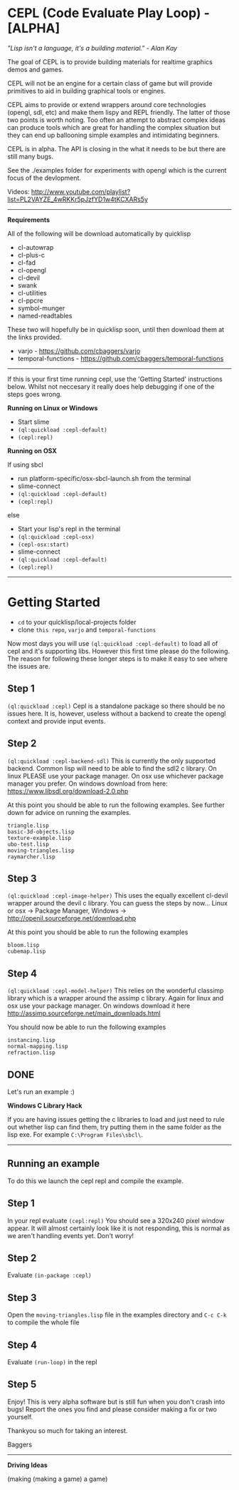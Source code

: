 CEPL (Code Evaluate Play Loop) - [ALPHA]
============================================

*"Lisp isn't a language, it's a building material." - Alan Kay*

The goal of CEPL is to provide building materials for realtime graphics demos and games.

CEPL will not be an engine for a certain class of game but will provide primitives to aid
in building graphical tools or engines.

CEPL aims to provide or extend wrappers around core technologies (opengl, sdl, etc) and make
them lispy and REPL friendly. The latter of those two points is worth noting. Too often an attempt
to abstract complex ideas can produce tools which are great for handling the complex situation but they can end up ballooning simple examples and intimidating beginners.

CEPL is in alpha. The API is closing in the what it needs to be but there are still many bugs.

See the ./examples folder for experiments with opengl which is the current focus of the devlopment.

Videos: http://www.youtube.com/playlist?list=PL2VAYZE_4wRKKr5pJzfYD1w4tKCXARs5y

-----------------------------------------------------------------------------------------

**Requirements**

All of the following will be download automatically by quicklisp

* cl-autowrap
* cl-plus-c
* cl-fad
* cl-opengl
* cl-devil
* swank
* cl-utilities
* cl-ppcre
* symbol-munger
* named-readtables

These two will hopefully be in quicklisp soon, until then download them at the links provided.

* varjo - https://github.com/cbaggers/varjo
* temporal-functions - https://github.com/cbaggers/temporal-functions

-----------------------------------------------------------------------------------------

If this is your first time running cepl, use the 'Getting Started' instructions below. Whilst not neccesary it really does help debugging if one of the steps goes wrong.

**Running on Linux or Windows**
- Start slime
- `(ql:quickload :cepl-default)`
- `(cepl:repl)`

**Running on OSX**

If using sbcl

- run platform-specific/osx-sbcl-launch.sh from the terminal
- slime-connect
- `(ql:quickload :cepl-default)`
- `(cepl:repl)`

else

- Start your lisp's repl in the terminal
- `(ql:quickload :cepl-osx)`
- `(cepl-osx:start)`
- slime-connect
- `(ql:quickload :cepl-default)`
- `(cepl:repl)`

-----------------------------------------------------------------------------------------

Getting Started
===============
- `cd` to your quicklisp/local-projects folder
- clone `this repo`, `varjo` and `temporal-functions`

Now most days you will use `(ql:quickload :cepl-default)` to load all of cepl and it's supporting libs. However this first time please do the following. The reason for following these longer steps is to make it easy to see where the issues are.

Step 1
------
`(ql:quickload :cepl)` Cepl is a standalone package so there should be no issues here. It is, however, useless without a backend to create the opengl context and provide input events.

Step 2
------
`(ql:quickload :cepl-backend-sdl)` This is currently the only supported backend. Common lisp will need to be able to find the sdl2 c library. On linux PLEASE use your package manager. On osx use whichever package manager you prefer. On windows download from here: https://www.libsdl.org/download-2.0.php

At this point you should be able to run the following examples. See further down for advice on running the examples.
```
triangle.lisp
basic-3d-objects.lisp
texture-example.lisp
ubo-test.lisp
moving-triangles.lisp
raymarcher.lisp
```

Step 3
------
`(ql:quickload :cepl-image-helper)` This uses the equally excellent cl-devil wrapper around the devil c library. You can guess the steps by now... Linux or osx -> Package Manager, Windows -> http://openil.sourceforge.net/download.php

At this point you should be able to run the following examples
```
bloom.lisp
cubemap.lisp
```

Step 4
------
`(ql:quickload :cepl-model-helper)` This relies on the wonderful classimp library which is a wrapper around the assimp c library. Again for linux and osx use your package manager. On windows download it here http://assimp.sourceforge.net/main_downloads.html

You should now be able to run the following examples
```
instancing.lisp
normal-mapping.lisp
refraction.lisp
```

DONE
----
Let's run an example :)

**Windows C Library Hack**

If you are having issues getting the c libraries to load and just need to rule out whether lisp can find them, try putting them in the same folder as the lisp exe. For example `C:\Program Files\sbcl\`.

-----------------------------------------------------------------------------------------

Running an example
------------------
To do this we launch the cepl repl and compile the example.

Step 1
------
In your repl evaluate `(cepl:repl)` You should see a 320x240 pixel window appear. It will almost certainly look like it is not responding, this is normal as we aren't handling events yet. Don't worry!

Step 2
------
Evaluate `(in-package :cepl)`

Step 3
------
Open the `moving-triangles.lisp` file in the examples directory and `C-c C-k` to compile the whole file

Step 4
------
Evaluate `(run-loop)` in the repl

Step 5
------
Enjoy! This is very alpha software but is still fun when you don't crash into bugs! Report the ones you find and please consider making a fix or two yourself.

Thankyou so much for taking an interest.

Baggers

-----------------------------------------------------------------------------------------

**Driving Ideas**

(making (making a game) a game)
